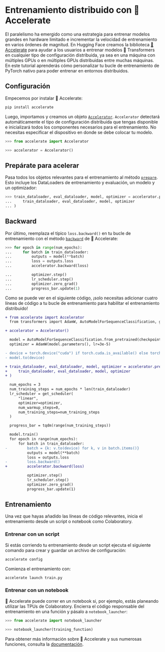 <!--Copyright 2022 The HuggingFace Team. All rights reserved.

Licensed under the Apache License, Version 2.0 (the "License"); you may not use this file except in compliance with
the License. You may obtain a copy of the License at

http://www.apache.org/licenses/LICENSE-2.0

Unless required by applicable law or agreed to in writing, software distributed under the License is distributed on
an "AS IS" BASIS, WITHOUT WARRANTIES OR CONDITIONS OF ANY KIND, either express or implied. See the License for the
specific language governing permissions and limitations under the License.

⚠️ Note that this file is in Markdown but contain specific syntax for our doc-builder (similar to MDX) that may not be
rendered properly in your Markdown viewer.

-->

# Entrenamiento distribuido con 🤗 Accelerate

El paralelismo ha emergido como una estrategia para entrenar modelos grandes en hardware limitado e incrementar la velocidad de entrenamiento en varios órdenes de magnitud. En Hugging Face creamos la biblioteca [🤗 Accelerate](https://huggingface.co/docs/accelerate) para ayudar a los usuarios a entrenar modelos 🤗 Transformers en cualquier tipo de configuración distribuida, ya sea en una máquina con múltiples GPUs o en múltiples GPUs distribuidas entre muchas máquinas. En este tutorial aprenderás cómo personalizar tu bucle de entrenamiento de PyTorch nativo para poder entrenar en entornos distribuidos.

## Configuración

Empecemos por instalar 🤗 Accelerate:

```bash
pip install accelerate
```

Luego, importamos y creamos un objeto [`Accelerator`](https://huggingface.co/docs/accelerate/package_reference/accelerator#accelerate.Accelerator). `Accelerator` detectará automáticamente el tipo de configuración distribuida que tengas disponible e inicializará todos los componentes necesarios para el entrenamiento. No necesitas especificar el dispositivo en donde se debe colocar tu modelo.

```py
>>> from accelerate import Accelerator

>>> accelerator = Accelerator()
```

## Prepárate para acelerar

Pasa todos los objetos relevantes para el entrenamiento al método [`prepare`](https://huggingface.co/docs/accelerate/package_reference/accelerator#accelerate.Accelerator.prepare). Esto incluye los DataLoaders de entrenamiento y evaluación, un modelo y un optimizador:

```py
>>> train_dataloader, eval_dataloader, model, optimizer = accelerator.prepare(
...     train_dataloader, eval_dataloader, model, optimizer
... )
```

## Backward

Por último, reemplaza el típico `loss.backward()` en tu bucle de entrenamiento con el método [`backward`](https://huggingface.co/docs/accelerate/package_reference/accelerator#accelerate.Accelerator.backward) de 🤗 Accelerate:

```py
>>> for epoch in range(num_epochs):
...     for batch in train_dataloader:
...         outputs = model(**batch)
...         loss = outputs.loss
...         accelerator.backward(loss)

...         optimizer.step()
...         lr_scheduler.step()
...         optimizer.zero_grad()
...         progress_bar.update(1)
```

Como se puede ver en el siguiente código, ¡solo necesitas adicionar cuatro líneas de código a tu bucle de entrenamiento para habilitar el entrenamiento distribuido!

```diff
+ from accelerate import Accelerator
  from transformers import AdamW, AutoModelForSequenceClassification, get_scheduler

+ accelerator = Accelerator()

  model = AutoModelForSequenceClassification.from_pretrained(checkpoint, num_labels=2)
  optimizer = AdamW(model.parameters(), lr=3e-5)

- device = torch.device("cuda") if torch.cuda.is_available() else torch.device("cpu")
- model.to(device)

+ train_dataloader, eval_dataloader, model, optimizer = accelerator.prepare(
+     train_dataloader, eval_dataloader, model, optimizer
+ )

  num_epochs = 3
  num_training_steps = num_epochs * len(train_dataloader)
  lr_scheduler = get_scheduler(
      "linear",
      optimizer=optimizer,
      num_warmup_steps=0,
      num_training_steps=num_training_steps
  )

  progress_bar = tqdm(range(num_training_steps))

  model.train()
  for epoch in range(num_epochs):
      for batch in train_dataloader:
-         batch = {k: v.to(device) for k, v in batch.items()}
          outputs = model(**batch)
          loss = outputs.loss
-         loss.backward()
+         accelerator.backward(loss)

          optimizer.step()
          lr_scheduler.step()
          optimizer.zero_grad()
          progress_bar.update(1)
```

## Entrenamiento

Una vez que hayas añadido las líneas de código relevantes, inicia el entrenamiento desde un script o notebook como Colaboratory.

### Entrenar con un script

Si estás corriendo tu entrenamiento desde un script ejecuta el siguiente comando para crear y guardar un archivo de configuración:

```bash
accelerate config
```

Comienza el entrenamiento con:

```bash
accelerate launch train.py
```

### Entrenar con un notebook

🤗 Accelerate puede correr en un notebook si, por ejemplo, estás planeando utilizar las TPUs de Colaboratory. Encierra el código responsable del entrenamiento en una función y pásalo a `notebook_launcher`:

```py
>>> from accelerate import notebook_launcher

>>> notebook_launcher(training_function)
```

Para obtener más información sobre 🤗 Accelerate y sus numerosas funciones, consulta la [documentación](https://huggingface.co/docs/accelerate).
